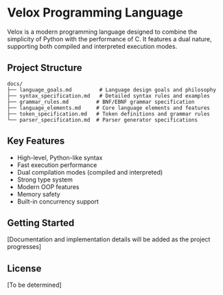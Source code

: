 # Velox Programming Language

Velox is a modern programming language designed to combine the simplicity of Python with the performance of C. It features a dual nature, supporting both compiled and interpreted execution modes.

## Project Structure

```
docs/
├── language_goals.md         # Language design goals and philosophy
├── syntax_specification.md   # Detailed syntax rules and examples
├── grammar_rules.md         # BNF/EBNF grammar specification
├── language_elements.md     # Core language elements and features
├── token_specification.md   # Token definitions and grammar rules
└── parser_specification.md  # Parser generator specifications
```

## Key Features

- High-level, Python-like syntax
- Fast execution performance
- Dual compilation modes (compiled and interpreted)
- Strong type system
- Modern OOP features
- Memory safety
- Built-in concurrency support

## Getting Started

[Documentation and implementation details will be added as the project progresses]

## License

[To be determined]
